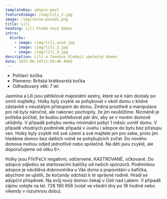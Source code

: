 ```yaml
---
templateKey: adopce-post
featuredimage: /img/lili_2.jpg
image: /img/cerne-pozadi.png
title: Lili
heading: Lili hledá nový domov
intro:
  blurbs:
    - image: /img/lili_uvod.jpg
    - image: /img/lili_2.jpg
    - image: /img/lili_3.jpg
description: Lili a Jasmína hledají společný domov
date: 2025-08-18T11:59:46.494Z
---
```

* P﻿ohlaví: kočka
* P﻿lemeno: Britská krátkosrstá kočka
* O﻿dhadovaný věk: 7 let

Jasmína a Lili jsou pětikilové majestátní sestry, které se k nám dostaly po úmrtí majitelky. Holky byly zvyklé se pohybovat v okolí domu v klidné zástavbě s neustálým přístupem do domu. Změna prostředí a manipulace pro ně byly náročné, ale nakonec pochopily, že jim neublížíme. Nicméně je potřeba počítat, že budou potřebovat pár dní, aby se v novém domově uklidnily. V případě pohybu venku minimální pobyt 1 měsíc uvnitř domu. V případě vhodných podmínek připadá v úvahu i adopce do bytu bez přístupu ven. H﻿olky byly zvyklé mít své území a své majitele jen pro sebe, proto jim hledáme domov bez dalších volně se pohybujících zvířat. Do nového domova mohou odjed jednotlivě nebo společně. Na děti jsou zvyklé, ale doporučujeme od věku 6+. 

Holky jsou FIV/FeLV negativní, odčervené, KASTROVANÉ, očkované. Do adopce odjedou se startovacími balíčky od našich sponzorů. Podmínkou adopce je návštěva dobrovolníka u Vás doma a popovídání u kafíčka, abychom se ujistili, že kočandy odchází k té správné rodině. Hradí se adopční příspěvek. Na svůj nový domov čekají v Ústí nad Labem. V případě zájmu volejte na tel. 728 180 656 (volat ve všední dny po 18 hodině nebo víkendy v rozumnou dobu).